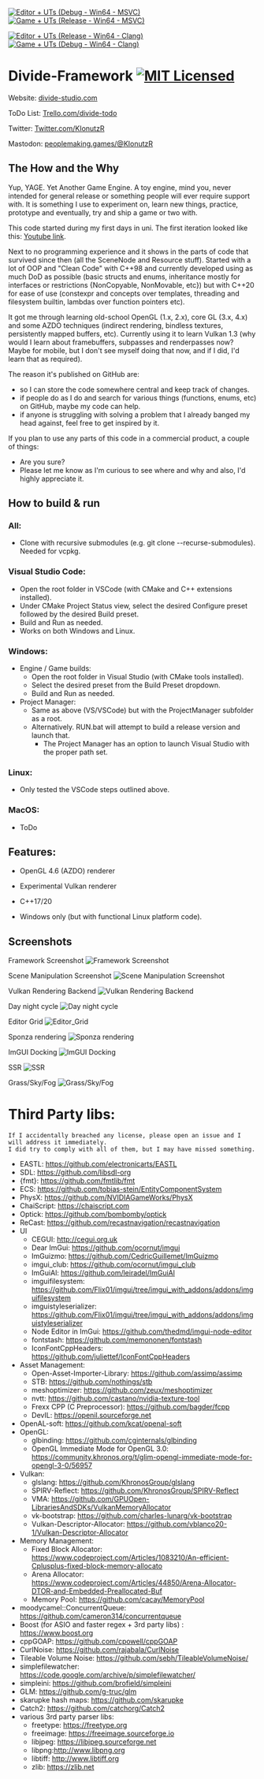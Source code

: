 [![Editor + UTs (Debug - Win64 - MSVC)](https://github.com/IonutCava/Divide-Framework/actions/workflows/Editor-Debug-MSVC-Win64.yml/badge.svg)](https://github.com/IonutCava/Divide-Framework/actions/workflows/Editor-Debug-MSVC-Win64.yml) [![Game + UTs (Release - Win64 - MSVC)](https://github.com/IonutCava/Divide-Framework/actions/workflows/Game-Release-MSVC-Win64.yml/badge.svg)](https://github.com/IonutCava/Divide-Framework/actions/workflows/Game-Release-MSVC-Win64.yml)

[![Editor + UTs (Release - Win64 - Clang)](https://github.com/IonutCava/Divide-Framework/actions/workflows/Editor-Release-Clang-Win64.yml/badge.svg)](https://github.com/IonutCava/Divide-Framework/actions/workflows/Editor-Release-Clang-Win64.yml) [![Game + UTs (Debug - Win64 - Clang)](https://github.com/IonutCava/Divide-Framework/actions/workflows/Game-Debug-Clang-Win64.yml/badge.svg)](https://github.com/IonutCava/Divide-Framework/actions/workflows/Game-Debug-Clang-Win64.yml)

# Divide-Framework [![MIT Licensed](https://img.shields.io/badge/license-MIT-blue.svg)](LICENSE)

Website: [divide-studio.com](http://www.divide-studio.com)

ToDo List: [Trello.com/divide-todo](https://trello.com/b/mujYqtxR/divide-todo)

Twitter: [Twitter.com/KIonutzR](https://twitter.com/KIonutzR)

Mastodon: [peoplemaking.games/@KIonutzR](https://peoplemaking.games/@KIonutzR)

## The How and the Why
Yup, YAGE. Yet Another Game Engine. A toy engine, mind you, never intended for general release or something people will ever require support with.
It is something I use to experiment on, learn new things, practice, prototype and eventually, try and ship a game or two with.

This code started during my first days in uni. The first iteration looked like this: [Youtube link](https://www.youtube.com/watch?v=VWNjdmhz-lM).

Next to no programming experience and it shows in the parts of code that survived since then (all the SceneNode and Resource stuff). Started with a lot of OOP and "Clean Code" with C++98 and currently developed using as much DoD as possible (basic structs and enums, inheritance mostly for interfaces or restrictions {NonCopyable, NonMovable, etc}) but with C++20 for ease of use (constexpr and concepts over templates, threading and filesystem builtin, lambdas over function pointers etc).

It got me through learning old-school OpenGL (1.x, 2.x), core GL (3.x, 4.x) and some AZDO techniques (indirect rendering, bindless textures, persistently mapped buffers, etc).
Currently using it to learn Vulkan 1.3 (why would I learn about framebuffers, subpasses and renderpasses now? Maybe for mobile, but I don't see myself doing that now, and if I did, I'd learn that as required).

The reason it's published on GitHub are:
* so I can store the code somewhere central and keep track of changes.
* if people do as I do and search for various things (functions, enums, etc) on GitHub, maybe my code can help.
* if anyone is struggling with solving a problem that I already banged my head against, feel free to get inspired by it.

If you plan to use any parts of this code in a commercial product, a couple of things:
* Are you sure?
* Please let me know as I'm curious to see where and why and also, I'd highly appreciate it.
  
## How to build & run
### All:
- Clone with recursive submodules (e.g. git clone --recurse-submodules). Needed for vcpkg.
### Visual Studio Code:
- Open the root folder in VSCode (with CMake and C++ extensions installed).
- Under CMake Project Status view, select the desired Configure preset followed by the desired Build preset.
- Build and Run as needed.
- Works on both Windows and Linux.
### Windows:
- Engine / Game builds:
   - Open the root folder in Visual Studio (with CMake tools installed).
   - Select the desired preset from the Build Preset dropdown.
   - Build and Run as needed.
- Project Manager:
   - Same as above (VS/VSCode) but with the ProjectManager subfolder as a root.
   - Alternatively. RUN.bat will attempt to build a release version and launch that.
      - The Project Manager has an option to launch Visual Studio with the proper path set.
### Linux: 
- Only tested the VSCode steps outlined above.
### MacOS: 
- ToDo

## Features:

* OpenGL 4.6 (AZDO) renderer

* Experimental Vulkan renderer

* C++17/20

* Windows only (but with functional Linux platform code).

## Screenshots
Framework Screenshot
![Framework Screenshot](http://divide-studio.co.uk/Editor.png)

Scene Manipulation Screenshot
![Scene Manipulation Screenshot](http://divide-studio.co.uk/Editor2.png)

Vulkan Rendering Backend
![Vulkan Rendering Backend](http://divide-studio.co.uk/VulkanRenderer.png)

Day night cycle
![Day night cycle](http://divide-studio.co.uk/fun2.png)

Editor Grid
![Editor_Grid](http://divide-studio.co.uk/EditorGrid.png)

Sponza rendering
![Sponza rendering](http://divide-studio.co.uk/Rendering.png)

ImGUI Docking
![ImGUI Docking](http://divide-studio.co.uk/Windows.png)

SSR
![SSR](http://divide-studio.co.uk/SSR.png)

Grass/Sky/Fog
![Grass/Sky/Fog](http://divide-studio.co.uk/sky_fog_2.png)

# Third Party libs:
```
If I accidentally breached any license, please open an issue and I will address it immediately.
I did try to comply with all of them, but I may have missed something.
```

* EASTL: https://github.com/electronicarts/EASTL
* SDL: https://github.com/libsdl-org
* {fmt}: https://github.com/fmtlib/fmt
* ECS: https://github.com/tobias-stein/EntityComponentSystem
* PhysX: https://github.com/NVIDIAGameWorks/PhysX
* ChaiScript: https://chaiscript.com
* Optick: https://github.com/bombomby/optick
* ReCast: https://github.com/recastnavigation/recastnavigation
* UI
    * CEGUI: http://cegui.org.uk
    * Dear ImGui: https://github.com/ocornut/imgui
    * ImGuizmo: https://github.com/CedricGuillemet/ImGuizmo
    * imgui_club: https://github.com/ocornut/imgui_club
    * ImGuiAl: https://github.com/leiradel/ImGuiAl
    * imguifilesystem: https://github.com/Flix01/imgui/tree/imgui_with_addons/addons/imguifilesystem
    * imguistyleserializer: https://github.com/Flix01/imgui/tree/imgui_with_addons/addons/imguistyleserializer
    * Node Editor in ImGui: https://github.com/thedmd/imgui-node-editor
    * fontstash: https://github.com/memononen/fontstash
    * IconFontCppHeaders: https://github.com/juliettef/IconFontCppHeaders
* Asset Management:
    * Open-Asset-Importer-Library: https://github.com/assimp/assimp
    * STB: https://github.com/nothings/stb
    * meshoptimizer: https://github.com/zeux/meshoptimizer
    * nvtt: https://github.com/castano/nvidia-texture-tool
    * Frexx CPP (C Preprocessor): https://github.com/bagder/fcpp
    * DevIL: https://openil.sourceforge.net
* OpenAL-soft: https://github.com/kcat/openal-soft
* OpenGL:
    * glbinding: https://github.com/cginternals/glbinding
    * OpenGL Immediate Mode for OpenGL 3.0: https://community.khronos.org/t/glim-opengl-immediate-mode-for-opengl-3-0/56957
* Vulkan:
    * glslang: https://github.com/KhronosGroup/glslang
    * SPIRV-Reflect: https://github.com/KhronosGroup/SPIRV-Reflect
    * VMA: https://github.com/GPUOpen-LibrariesAndSDKs/VulkanMemoryAllocator
    * vk-bootstrap: https://github.com/charles-lunarg/vk-bootstrap
    * Vulkan-Descriptor-Allocator: https://github.com/vblanco20-1/Vulkan-Descriptor-Allocator
* Memory Management:
    * Fixed Block Allocator: https://www.codeproject.com/Articles/1083210/An-efficient-Cplusplus-fixed-block-memory-allocato
    * Arena Allocator: https://www.codeproject.com/Articles/44850/Arena-Allocator-DTOR-and-Embedded-Preallocated-Buf
    * Memory Pool: https://github.com/cacay/MemoryPool
* moodycamel::ConcurrentQueue: https://github.com/cameron314/concurrentqueue
* Boost (for ASIO and faster regex + 3rd party libs) : https://www.boost.org
* cppGOAP: https://github.com/cpowell/cppGOAP
* CurlNoise: https://github.com/rajabala/CurlNoise
* Tileable Volume Noise: https://github.com/sebh/TileableVolumeNoise/
* simplefilewatcher: https://code.google.com/archive/p/simplefilewatcher/
* simpleini: https://github.com/brofield/simpleini
* GLM: https://github.com/g-truc/glm
* skarupke hash maps: https://github.com/skarupke
* Catch2: https://github.com/catchorg/Catch2
* various 3rd party parser libs:
    * freetype: https://freetype.org
    * freeimage: https://freeimage.sourceforge.io
    * libjpeg: https://libjpeg.sourceforge.net
    * libpng:http://www.libpng.org
    * libtiff: http://www.libtiff.org
    * zlib: https://zlib.net
